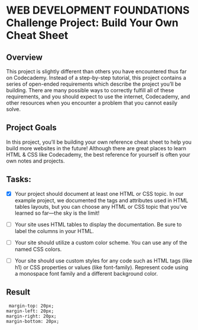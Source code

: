  
# WEB DEVELOPMENT FOUNDATIONS Challenge Project: Build Your Own Cheat Sheet

## Overview

This project is slightly different than others you have encountered thus far on Codecademy. Instead of a step-by-step tutorial, this project contains a series of open-ended requirements which describe the project you’ll be building. There are many possible ways to correctly fulfill all of these requirements, and you should expect to use the internet, Codecademy, and other resources when you encounter a problem that you cannot easily solve.

## Project Goals

In this project, you’ll be building your own reference cheat sheet to help you build more websites in the future! Although there are great places to learn HTML & CSS like Codecademy, the best reference for yourself is often your own notes and projects.

## Tasks:
- [x] Your project should document at least one HTML or CSS topic. In our example project, we documented the tags and attributes used in HTML tables layouts, but you can choose any HTML or CSS topic that you’ve learned so far—the sky is the limit!

- [ ] Your site uses HTML tables to display the documentation. Be sure to label the columns in your HTML.
- [ ] Your site should utilize a custom color scheme. You can use any of the named CSS colors.
- [ ] Your site should use custom styles for any code such as HTML tags (like h1) or CSS properties or values (like font-family). Represent code using a monospace font family and a different background color. 

## Result
     margin-top: 20px;
    margin-left: 20px;
    margin-right: 20px;
    margin-bottom: 20px;
